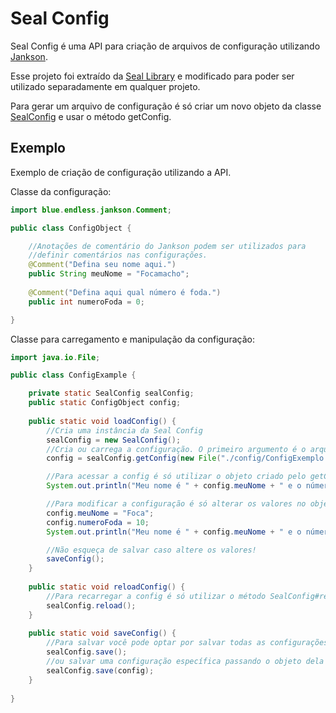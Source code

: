 # Seal Config
Seal Config é uma API para criação de arquivos de configuração utilizando [Jankson](https://github.com/falkreon/Jankson).

Esse projeto foi extraído da [Seal Library](https://github.com/Seal-Island/Seal-Library) e modificado para poder ser utilizado separadamente em qualquer projeto.

Para gerar um arquivo de configuração é só criar um novo objeto da classe [SealConfig](https://github.com/Seal-Island/Seal-Config/blob/main/src/main/java/com/focamacho/sealconfig/SealConfig.java) e usar o método getConfig.

## Exemplo
Exemplo de criação de configuração utilizando a API.

Classe da configuração:
```java
import blue.endless.jankson.Comment;

public class ConfigObject {

    //Anotações de comentário do Jankson podem ser utilizados para
    //definir comentários nas configurações.
    @Comment("Defina seu nome aqui.")
    public String meuNome = "Focamacho";
    
    @Comment("Defina aqui qual número é foda.")
    public int numeroFoda = 0;

}
```
Classe para carregamento e manipulação da configuração:
```java
import java.io.File;

public class ConfigExample {

    private static SealConfig sealConfig;
    public static ConfigObject config;
    
    public static void loadConfig() {
        //Cria uma instância da Seal Config
        sealConfig = new SealConfig();
        //Cria ou carrega a configuração. O primeiro argumento é o arquivo de configuração, e o segundo a classe da configuração.
        config = sealConfig.getConfig(new File("./config/ConfigExemplo.json"), ConfigObject.class);

        //Para acessar a config é só utilizar o objeto criado pelo getConfig.
        System.out.println("Meu nome é " + config.meuNome + " e o número mais foda é o " + config.numeroFoda);

        //Para modificar a configuração é só alterar os valores no objeto.
        config.meuNome = "Foca";
        config.numeroFoda = 10;
        System.out.println("Meu nome é " + config.meuNome + " e o número mais foda é o " + config.numeroFoda);

        //Não esqueça de salvar caso altere os valores!
        saveConfig();
    }
    
    public static void reloadConfig() {
        //Para recarregar a config é só utilizar o método SealConfig#reload.
        sealConfig.reload();
    }
    
    public static void saveConfig() {
        //Para salvar você pode optar por salvar todas as configurações criadas usando SealConfig#save.
        sealConfig.save();
        //ou salvar uma configuração específica passando o objeto dela no método
        sealConfig.save(config);
    }
    
}
```